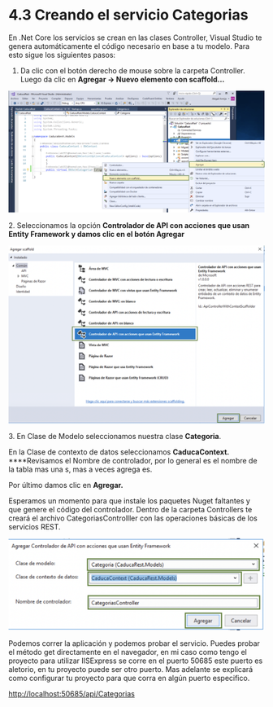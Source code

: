 # 4.3 Creando el servicio Categorias

En .Net Core los servicios se crean en las clases Controller, Visual Studio te genera automáticamente el código necesario en base a tu modelo. Para esto sigue los siguientes pasos:

1. Da clic con el botón derecho de mouse sobre la carpeta Controller. Luego da clic en **Agregar -> Nuevo elemento con scaffold...**

![](<../.gitbook/assets/image (25).png>)

2\. Seleccionamos la opción **Controlador de API con acciones que usan Entity Framework **y damos clic en el botón** Agregar**

![](<../.gitbook/assets/image (26).png>)

3\. En Clase de Modelo seleccionamos nuestra clase **Categoria**.

En la Clase de contexto de datos seleccionamos **CaducaContext.**\
****Revisamos el Nombre de controlador, por lo general es el nombre de la tabla mas una s, mas a veces agrega es.

Por último damos clic en **Agregar.**

Esperamos un momento para que instale los paquetes Nuget faltantes y que genere el código del controlador. Dentro de la carpeta Controllers te creará el archivo CategoriasControlller con las operaciones básicas de los servicios REST.&#x20;

![](<../.gitbook/assets/image (27).png>)

Podemos correr la aplicación y podemos probar el servicio. Puedes probar el método get directamente en el navegador, en mi caso como tengo el proyecto para utilizar IISExpress se corre en el puerto 50685 este puerto es aletorio, en tu proyecto puede ser otro puerto. Mas adelante se explicará como configurar tu proyecto para que corra en algún puerto especifico.

[http://localhost:50685/api/Categorias](http://localhost:50685/api/Categorias)

###

